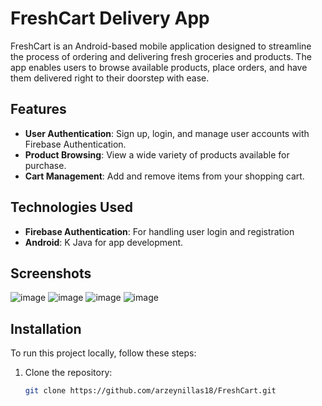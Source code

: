 # FreshCart Delivery App

FreshCart is an Android-based mobile application designed to streamline the process of ordering and delivering fresh groceries and products. The app enables users to browse available products, place orders, and have them delivered right to their doorstep with ease.

## Features

- **User Authentication**: Sign up, login, and manage user accounts with Firebase Authentication.
- **Product Browsing**: View a wide variety of products available for purchase.
- **Cart Management**: Add and remove items from your shopping cart.


## Technologies Used

- **Firebase Authentication**: For handling user login and registration
- **Android**: K Java for app development.

## Screenshots
![image](https://github.com/user-attachments/assets/99cb7f47-5047-4171-834f-33192f142bf8)
![image](https://github.com/user-attachments/assets/098918fd-17f6-4ed8-8d57-abe118e9f511)
![image](https://github.com/user-attachments/assets/a81bc9af-55b2-47df-bb36-3843fc54af13)
![image](https://github.com/user-attachments/assets/9b562e6b-6de5-4d69-8860-9f53da842cd4)



## Installation

To run this project locally, follow these steps:

1. Clone the repository:

   ```bash
   git clone https://github.com/arzeynillas18/FreshCart.git
